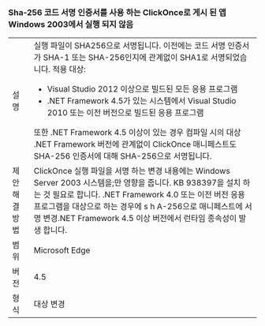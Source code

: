 ### <a name="apps-published-with-clickonce-that-use-a-sha-256-code-signing-certificate-may-fail-on-windows-2003"></a>Sha-256 코드 서명 인증서를 사용 하는 ClickOnce로 게시 된 앱 Windows 2003에서 실행 되지 않음

|   |   |
|---|---|
|설명|실행 파일이 SHA256으로 서명됩니다. 이전에는 코드 서명 인증서가 SHA-1 또는 SHA-256인지에 관계없이 SHA1로 서명되었습니다. 적용 대상:<ul><li>Visual Studio 2012 이상으로 빌드된 모든 응용 프로그램</li><li>.NET Framework 4.5가 있는 시스템에서 Visual Studio 2010 또는 이전 버전으로 빌드된 응용 프로그램</li></ul>또한 .NET Framework 4.5 이상이 있는 경우 컴파일 시의 대상 .NET Framework 버전에 관계없이 ClickOnce 매니페스트도 SHA-256 인증서에 대해 SHA-256으로 서명됩니다.|
|제안 해결 방법|ClickOnce 실행 파일을 서명 하는 변경 내용에는 Windows Server 2003 시스템을;만 영향을 줍니다. KB 938397을 설치 하는 것 필요로 합니다. .NET Framework 4.0 또는 이전 버전 응용 프로그램을 대상으로 하는 경우에 s h A-256으로 매니페스트에 서명 변경.NET Framework 4.5 이상 버전에서 런타임 종속성이 발생 합니다.|
|범위|Microsoft Edge|
|버전|4.5|
|형식|대상 변경|

